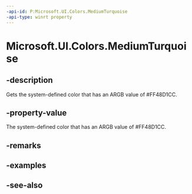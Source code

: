 ```yaml
---
-api-id: P:Microsoft.UI.Colors.MediumTurquoise
-api-type: winrt property
---
```


<!-- Property syntax
public Windows.UI.Color MediumTurquoise { get; }
-->

# Microsoft.UI.Colors.MediumTurquoise

## -description

Gets the system-defined color that has an ARGB value of #FF48D1CC.

## -property-value

The system-defined color that has an ARGB value of #FF48D1CC.

## -remarks

## -examples

## -see-also
